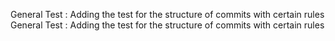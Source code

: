 General Test : Adding the test for the structure of commits with certain rules
General Test : Adding the test for the structure of commits with certain rules
